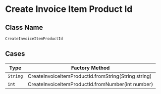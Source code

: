 
# Create Invoice Item Product Id

## Class Name

`CreateInvoiceItemProductId`

## Cases

| Type | Factory Method |
|  --- | --- |
| `String` | CreateInvoiceItemProductId.fromString(String string) |
| `int` | CreateInvoiceItemProductId.fromNumber(int number) |

